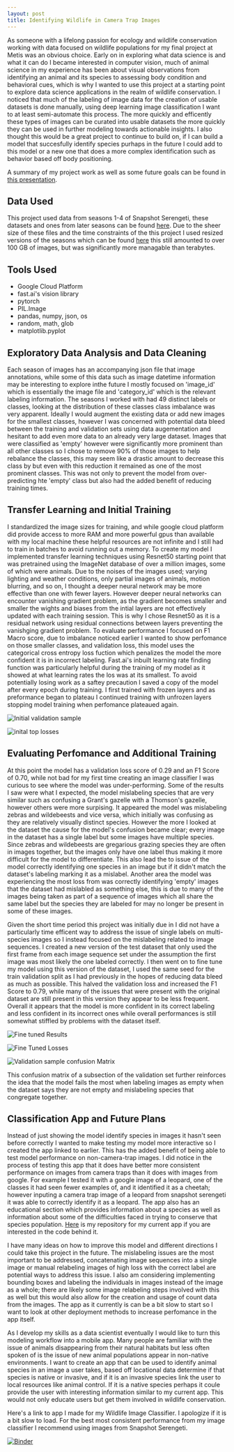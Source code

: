 ```yaml
---
layout: post
title: Identifying Wildlife in Camera Trap Images
---
```


As someone with a lifelong passion for ecology and wildlife conservation working with data focused on wildlife populations for my final project at Metis was an obvious choice. Early on in exploring what data science is and what it can do I became interested in computer vision, much of animal science in my experience has been about visual observations from identifying an animal and its species to assessing body condition and behavioral cues, which is why I wanted to use this project at a starting point to explore data science applications in the realm of wildlife conservation. I noticed that much of the labeling of image data for the creation of usable datasets is done manually, using deep learning image classification I want to at least semi-automate this process. The more quickly and efficently these types of images can be curated into usable datasets the more quickly they can be used in further modeling towards actionable insights. I also thought this would be a great project to continue to build on, if I can build a model that succesfully identify species purhaps in the future I could add to this model or a new one that does a more complex identification such as behavior based off body positioning.

A summary of my project work as well as some future goals can be found in [this presentation](https://github.com/Jilliane1993/Wildlife_Image_Classification/blob/main/Wildlife_Indentification_Presentation.pdf). 

## Data Used

This project used data from seasons 1-4 of Snapshot Serengeti, these datasets and ones from later seasons can be found [here](http://lila.science/datasets/snapshot-serengeti). Due to the sheer size of these files and the time constraints of the this project I used resized versions of the seasons which can be found [here](https://community.drivendata.org/t/resized-dataset-is-now-available/3874) this still amounted to over 100 GB of images, but was significantly more managable than terabytes. 

## Tools Used
- Google Cloud Platform
- fast.ai's vision library
- pytorch
- PIL.Image
- pandas, numpy, json, os
- random, math, glob
- matplotlib.pyplot

## Exploratory Data Analysis and Data Cleaning

Each season of images has an accompanying json file that image annotations, while some of this data such as image datetime information may be interesting to explore inthe future I mostly focused on 'image_id' which is essentially the image file and 'category_id' which is the relevant labeling information. The seasons I worked with had 49 distinct labels or classes, looking at the distribution of these classes class imbalance was very apparent. Ideally I would augment the existing data or add new images for the smallest classes, however I was concerned with potential data bleed between the training and validation sets using data augementation and hesitant to add even more data to an already very large dataset. Images that were classified as 'empty' however were significantly more prominent than all other classes so I chose to remove 90% of those images to help rebalance the classes, this may seem like a drastic amount to decrease this class by but even with this reduction it remained as one of the most prominent classes. This was not only to prevent the model from over-predicting hte 'empty' class but also had the added benefit of reducing training times.  
## Transfer Learning and Initial Training

I standardized the image sizes for training, and while google cloud platform did provide access to more RAM and more powerful gpus than available with my local machine these helpful resources are not infinite and I still had to train in batches to avoid running out a memory. To create my model I implemented transfer learning techniques using Resnet50 starting point that was pretrained using the ImageNet database of over a million images, some of which were animals. Due to the noises of the images used; varying lighting and weather conditions, only partial images of animals, motion blurring, and so on, I thought a deeper neural network may be more effective than one with fewer layers. However deeper neural networks can encounter vanishing gradient problem, as the gradient becomes smaller and smaller the wights and biases from the intial layers are not effectively updated with each training session. This is why I chose Resnet50 as it is a residual network using residual connections between layers preventing the vanishging gradient problem.  To evaluate performance  I focused on F1 Macro score, due to imbalance noticed earlier I wanted to show perfomance on those smaller classes, and validation loss, this model uses the categorical cross entropy loss fuction which penalizes the model the more confident it is in incorrect labeling. Fast.ai's inbuilt learning rate finding function was particularly helpful during the training of my model as it showed at what learning rates the los was at its smallest. To avoid potentially losing work as a saftey precaution I saved a copy of the model after every epoch during training. I first trained with frozen layers and as preformance began to plateau I continued training with unfrozen layers stopping model training when perfomance plateaued again.

![Initial validation sample](/Images/stage_3_validation_sample.png)

![inital top losses](/Images/stage_3_top_losses.png)

## Evaluating Perfomance and Additional Training

At this point the model has a validation loss score of 0.29 and an F1 Score of 0.70, while not bad for my first time creating an image classifier I was curious to see where the model was under-performing. Some of the results I saw were what I expected, the model mislabeling species that are very similar such as confusing a Grant's gazelle with a Thomson's gazelle, however others were more surpising. It appeared the model was mislabeling zebras and wildebeests and vice versa, which initially was confusing as they are relatively visually distinct species. However the more I looked at the dataset the cause for the model's confusion became clear; every image in the dataset has a single label but some images have multiple species. Since zebras and wildebeests are gregarious grazing species they are often in images together, but the images only have one label thus making it more difficult for the model to differentiate. This also lead the to issue of the model correctly identifying one species in an image but if it didn't match the dataset's labeling marking it as a mislabel. Another area the model was experiencing the most loss from was correctly identifying 'empty' images that the dataset had mislabled as something else, this is due to many of the images being taken as part of a sequence of images which all share the same label but the species they are labeled for may no longer be present in some of these images. 

Given the short time period this project was initially due in I did not have a particularly time efficent way to address the issue of single labels on multi-species images so I instead focused on the mislabeling related to image sequences. I created a new version of the test dataset that only used the first frame from each image sequence set under the assumption the first image was most likely the one labeled correctly. I then went on to fine tune my model using this version of the dataset, I used the same seed for the train validation split as I had previously in the hopes of reducing data bleed as much as possible. This halved the validation loss and increased the F1 Score to 0.79, while many of the issues that were present with the original dataset are still present in this version they appear to be less frequent. Overall it appears that the model is more confident in its correct labeling and less confident in its incorrect ones while overall performances is still somewhat stiffled by problems with the dataset itself.

![Fine tuned Results](/Images/fined_tuned_validation_sample.png)

![Fine Tuned Losses](/Images/fine_tune_top_losses.png)

![Validation sample confusion Matrix](/Images/giant_confusion_matrix.png)

This confusion matrix of a subsection of the validation set further reinforces the idea that the model fails the most when labeling images as empty when the dataset says they are not empty and mislabeling species that congregate together. 


## Classification App and Future Plans

Instead of just showing the model identify species in images it hasn't seen before correctly I wanted to make testing my model more interactive so I created the app linked to earlier. This has the added benefit of being able to test model performance on non-camera-trap images. I did notice in the process of testing this app that it does have better more consistent performance on images from camera traps than it does with images from google. For example I tested it with a google image of a leopard, one of the classes it had seen fewer examples of, and it identified it as a cheetah; however inputing a camera trap image of a leopard from snapshot serengeti it was able to correctly identify it as a leopard. The app also has an educational section which provides information about a species as well as information about some of the difficulties faced in trying to conserve that species population. [Here](https://github.com/Jilliane1993/classifier_app) is my repository for my current app if you are interested in the code behind it. 

I have many ideas on how to improve this model and different directions I could take this project in the future. The mislabeling issues are the most important to be addressed, concatenating image sequences into a single image or manual relabeling images of high loss with the correct label are potential ways to address this issue. I also am considering implementing bounding boxes and labeling the individuals in images instead of the image as a whole; there are likely some image relabeling steps involved with this as well but this would also allow for the creation and usage of count data from the images. The app as it currently is can be a bit slow to start so I want to look at other deployment methods to increase perfomance in the app itself. 

As I develop my skills as a data scientist eventually I would like to turn this modeling workflow into a mobile app. Many people are familiar with the issue of animals disappearing from their natural habitats but less often spoken of is the issue of new animal populations appear in non-native environments. I want to create an app that can be used to identify animal species in an image a user takes, based off locational data determine if that species is native or invasive, and if it is an invasive species link the user to local resources like animal control. If it is a native species perhaps it coule provide the user with interesting information similar to my current app. This would not only educate users but get them involved in wildlife conservation.

Here's a link to app I made for my Wildlife Image Classifier. I apologize if it is a bit slow to load. For the best most consistent performance from my image classifier I recommend using images from Snapshot Serengeti. 

[![Binder](https://mybinder.org/badge_logo.svg)](https://mybinder.org/v2/gh/Jilliane1993/classifier_app/HEAD?urlpath=%2Fvoila%2Frender%2Fdeployment.ipynb)
